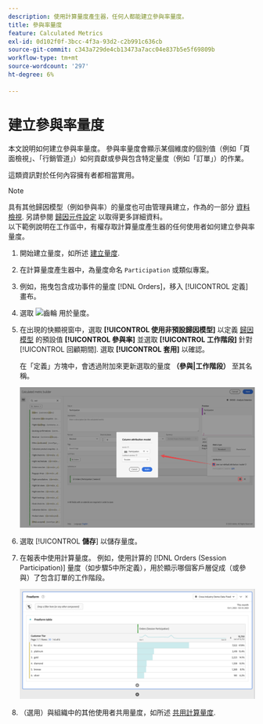 ```yaml
---
description: 使用計算量度產生器，任何人都能建立參與率量度。
title: 參與率量度
feature: Calculated Metrics
exl-id: 0d102f0f-3bcc-4f3a-93d2-c2b991c636cb
source-git-commit: c343a729de4cb13473a7acc04e837b5e5f69809b
workflow-type: tm+mt
source-wordcount: '297'
ht-degree: 6%

---
```


# 建立參與率量度

本文說明如何建立參與率量度。 參與率量度會顯示某個維度的個別值（例如「頁面檢視」、「行銷管道」）如何貢獻或參與包含特定量度（例如「訂單」）的作業。

這類資訊對於任何內容擁有者都相當實用。

>[!NOTE]
>
>具有其他歸因模型（例如參與率）的量度也可由管理員建立，作為的一部分 [資料檢視](https://experienceleague.adobe.com/docs/analytics-platform/using/cja-dataviews/data-views.html). 另請參閱 [歸因元件設定](../../../data-views/component-settings/attribution.md) 以取得更多詳細資料。<br/>以下範例說明在工作區中，有權存取計算量度產生器的任何使用者如何建立參與率量度。


1. 開始建立量度，如所述 [建立量度](/help/components/calc-metrics/cm-workflow/cm-build-metrics.md).
1. 在計算量度產生器中，為量度命名 `Participation` 或類似專案。
1. 例如，拖曳包含成功事件的量度 [!DNL Orders]，移入 [!UICONTROL 定義] 畫布。
1. 選取 ![齒輪](https://spectrum.adobe.com/static/icons/workflow_18/Smock_Settings_18_N.svg) 用於量度。
1. 在出現的快顯視窗中，選取 **[!UICONTROL 使用非預設歸因模型]** 以定義 [歸因模型](/help/components/calc-metrics/cm-workflow/m-metric-type-alloc.md) 的預設值 **[!UICONTROL 參與率]** 並選取 **[!UICONTROL 工作階段]** 針對 [!UICONTROL 回顧期間]. 選取 **[!UICONTROL 套用]** 以確認。

   在「定義」方塊中，會透過附加來更新選取的量度  **（參與|工作階段）** 至其名稱。

   ![欄歸因模型快顯視窗，其中顯示選取為模型的參與率，以及選取做為回顧視窗的工作階段。](assets/participation-setup.png)



1. 選取 [!UICONTROL **儲存**] 以儲存量度。
1. 在報表中使用計算量度。 例如，使用計算的 [!DNL Orders (Session Participation)] 量度（如步驟5中所定義），用於顯示哪個客戶層促成（或參與）了包含訂單的工作階段。

   ![顯示客戶層級和訂單的自由表格。](assets/participation-pages-customer-tier.png)

1. （選用）與組織中的其他使用者共用量度，如所述 [共用計算量度](/help/components/calc-metrics/cm-workflow/cm-sharing.md).
